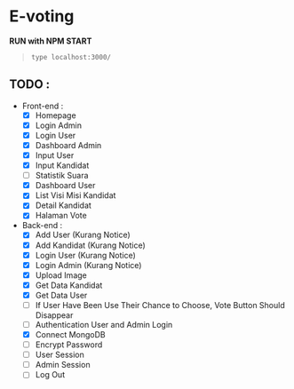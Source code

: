 # E-voting

**RUN with NPM START**
>```type localhost:3000/```

## TODO :
* Front-end :
  - [x] Homepage 
  - [x] Login Admin
  - [x] Login User
  - [x] Dashboard Admin
  - [x] Input User
  - [x] Input Kandidat
  - [ ] Statistik Suara
  - [x] Dashboard User 
  - [x] List Visi Misi Kandidat
  - [x] Detail Kandidat
  - [x] Halaman Vote
	
* Back-end :
  - [x] Add User (Kurang Notice)
  - [x] Add Kandidat (Kurang Notice)
  - [x] Login User (Kurang Notice)
  - [x] Login Admin (Kurang Notice)
  - [x] Upload Image
  - [x] Get Data Kandidat
  - [x] Get Data User
  - [ ] If User Have Been Use Their Chance to Choose, Vote Button Should Disappear
  - [ ] Authentication User and Admin Login
  - [x] Connect MongoDB
  - [ ] Encrypt Password
  - [ ] User Session
  - [ ] Admin Session
  - [ ] Log Out
